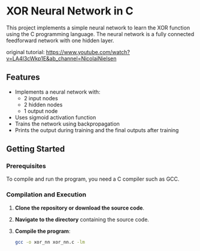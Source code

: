 # XOR Neural Network in C

This project implements a simple neural network to learn the XOR function using the C programming language. The neural network is a fully connected feedforward network with one hidden layer.

original tutorial: https://www.youtube.com/watch?v=LA4I3cWkp1E&ab_channel=NicolaiNielsen

## Features

- Implements a neural network with:
  - 2 input nodes
  - 2 hidden nodes
  - 1 output node
- Uses sigmoid activation function
- Trains the network using backpropagation
- Prints the output during training and the final outputs after training

## Getting Started

### Prerequisites

To compile and run the program, you need a C compiler such as GCC.

### Compilation and Execution

1. **Clone the repository or download the source code**.
   
2. **Navigate to the directory** containing the source code.

3. **Compile the program**:
   ```sh
   gcc -o xor_nn xor_nn.c -lm